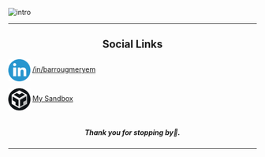![intro](./intro.gif)

<hr/>

<h2 align="center">Social Links</h2>

[<img align="center" alt="linkdin" width="45px" src="./linkedin.png" />](http://www.linkedin.com/in/barrougmeryem/fr) [/in/barrougmeryem](http://www.linkedin.com/in/barrougmeryem/fr)
<br/>

[<img align="center"  border-radius='100%' alt="code sandbox" width="45px" src="./codesandbox.png" />](https://codesandbox.io/u/MeryemBa) [My Sandbox](https://codesandbox.io/u/MeryemBa)
<br/> <br/>

<h5 align="center" >Thank you for stopping by👋.</h5>

<hr/>
